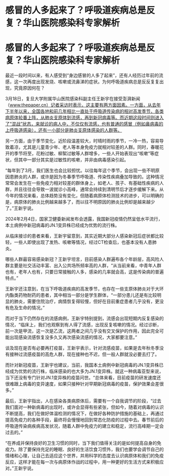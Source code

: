 # 感冒的人多起来了？呼吸道疾病总是反复？华山医院感染科专家解析

# 感冒的人多起来了？呼吸道疾病总是反复？华山医院感染科专家解析

最近一段时间以来，有人感受到“身边感冒的人多了起来”，还有人经历过年前的流感，这一次再度出现发烧、咳嗽或流鼻涕的症状。为何呼吸道疾病总是反反复复出现，究竟原因何在？

3月18日，复旦大学附属华山医院感染科副主任王新宇在接受澎湃新闻（www.thepaper.cn）记者采访时表示，这主要有两方面因素。一方面，从去年下半年以来，全国各地和前几年相比一直处于呼吸道传染病的相对高发季节，各类病原体轮番上阵，从肺炎支原体到流感，再到新冠病毒等。而近期这段时间则进入了“混战”状态，来就诊的病人中，不仅仅有流感，也有普通的感冒（例如鼻病毒的上呼吸道感染），还有一小部分是肺炎支原体感染的人群等。

另一方面，由于季节变化，近阶段温差较大，时晴时雨的季节，一冷一热，容易导致着凉，尤其是儿童青少年、老人等本身免疫力就相对较差的人群。同时，春暖花开的季节将至，花粉过敏、柳絮过敏等人群增多，一些人开始表现出“咳嗽”等症状，但其中一部分其实是过敏性的咳嗽，并非由病毒感染引起。

“每年到了3月，我们医生也会比较担忧。以往每年这个季节，会出现一些不明原因患肺炎的人群，或许是因为冬春季节呼吸道、传染性疾病叠加导致的。这种情况常常会发生在一些免疫力相对较差的群体身上，如老人、孩子、有基础性疾病的人群，并且往往会导致一波就诊小高峰，通常会持续到清明节后才逐步缓解下来。从今年的情况来看，总体趋势没有变化，但随着病原体检测技术的进步，可以明确的是，病原体的肺炎比例越来越多了，而以往不明原因的肺炎比例却是越来越少了。”王新宇说。

2024年2月4日，国家卫健委新闻发布会透露，我国新冠疫情仍然呈低水平流行，本土病例中新冠病毒的JN.1变异株已经成为优势的流行株。

从临床接诊的患者来看，王新宇留意到，其实近期大部分人感染新冠后症状都比较轻，一些人即使出现了发热、咳嗽等情况，经过CT检查后，也基本没有人患肺炎。

哪些人群最容易感染新冠？王新宇坦言，目前感染人群遍布各个年龄层，高风险人群主要是社交活动丰富、出入公共场所频率高的人群，“从当前来看，中青年人群也有，老年人也有，只要日常接触的人多，感染的几率就会高，这是传染病的普遍特点。”

王新宇还注意到，在当下呼吸道疾病的高发季节，也存在一些支原体肺炎对于大环内酯类药物耐药的患者，其中相当一部分是学生群体，“一部分患儿还是有比较明显的肺炎，需要住院治疗，病情恢复得较慢，但好在目前重症患者几乎没有，更没有危及生命的情况。”

而对于当下仍然存在的流感病例，王新宇特别提到，流感会出现短期内反复感染的情况，“临床上，我们也观察到有人得了流感，出现反复咳嗽的情况。经过诊断，前一次是甲流，这一次是乙流，这两者之间几乎没有交叉保护的作用，因此完全可能出现感染流感恢复没多久又再次感染流感的情况，大家都要注意。”

谈及现在是否有必要再打疫苗，王新宇表示，针对流感疫苗，如果是去年秋冬季没有接种过流感疫苗的高危人群，现在接种也不迟，但一般人群就没必要去打了。

而针对新冠疫苗，王新宇也建议，当前，我国本土病例中新冠病毒的JN.1变异株已经成为优势的流行株，临床感染的也大多为JN.1变异株。就这一种病毒亚型来说，当下还没有专门针对JN.1变异株的疫苗问世。“总体来看，目前疫苗的研发速度还很难跟上病毒的变异速度，如果只接种针对早期新冠病毒的疫苗，保护效果会差很多。”

最后，王新宇指出，人在感染各类病原体后，需要有一个自我调节的阶段，“过去我们面对一种新病毒的出现时，或许会显得有些紧张，但如今，随着对病毒的认识不断提高，我们在做好体温检测的情况下，在做好各种防护措施的基础上，再通过提高免疫力的各种手段，最终将会慢慢地回到常态化防疫的过程中去。春节前后的呼吸道传染病疾病高发状况，随着人群中免疫力的建立和稳定，流行高峰期一定会过去的。”

“在养成并保持良好的卫生习惯的同时，当下我们值得关注的是如何提高自身的免疫力。除了要保持充足的睡眠、良好的生活饮食习惯外，我们也要学会调节自己的情绪和心理，让自己去适应这个世界，并用科学的态度去认识病原体和我们的免疫反应，这样才能在每一次与病原体作战的过程中，用一种更好的生活方式来积极应对。”王新宇说。


